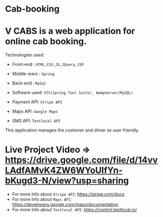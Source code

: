 # Cab-booking

# V CABS is a web application for online cab booking.

Technologies used:
* Front-end : `HTML,CSS,JS,JQuery,JSP`
* Middle-ware : `Spring`
* Back-end : `MySql`

* Software used: `STS(Spring Tool Suite), WampServer(MySQL)`
* Payment API: `Stripe API`
* Maps API: `Google Maps`
* SMS API: `Textlocal API`

This application manages the customer and driver as user friendly.

# Live Project Video => https://drive.google.com/file/d/14vvLAdfAMvK4ZW6WYoUIfYn-bKugd3-N/view?usp=sharing

* For more Info about `Stripe API`: https://stripe.com/docs
* For more Info about `Maps API`: https://developers.google.com/maps/documentation
* For more Info about `Textlocal API`: https://control.textlocal.in/

